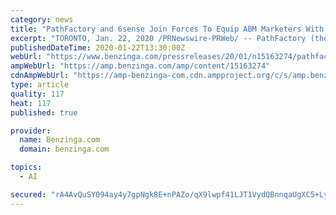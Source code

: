 ```yaml
---
category: news
title: "PathFactory and 6sense Join Forces To Equip ABM Marketers With Unrivalled Dataset"
excerpt: "TORONTO, Jan. 22, 2020 /PRNewswire-PRWeb/ -- PathFactory (the leader in content intelligence) announced a partnership today with 6sense (the leading Account Based Orchestration Platform, powered by AI) that will give marketers complete visibility into the quality of account engagement,"
publishedDateTime: 2020-01-22T13:30:00Z
webUrl: "https://www.benzinga.com/pressreleases/20/01/n15163274/pathfactory-and-6sense-join-forces-to-equip-abm-marketers-with-unrivalled-dataset"
ampWebUrl: "https://amp.benzinga.com/amp/content/15163274"
cdnAmpWebUrl: "https://amp-benzinga-com.cdn.ampproject.org/c/s/amp.benzinga.com/amp/content/15163274"
type: article
quality: 117
heat: 117
published: true

provider:
  name: Benzinga.com
  domain: benzinga.com

topics:
  - AI

secured: "rA4AvQuSY094ay4y7gpNgk8E+nPAZo/qX9lwpf41LJT1VydQBnnqaUgXC5+LyJJXeQVlUZYHHPU3bWQPpoztN1gQNCmmPhT+jpRwSy8QsXY92d+WSTnnbQhVRkvvUoWv8cwkx8wJxoc/qB/V8JP4WDe7p1fJipANXQdjme7OShWnT7QvBnrSHb9if9YlrEJUTNRUrD8Ttnc7X7eisLzNlD3YKiFVueiKJLmdkDxZs3HeaTxH/hq2cA/EqPCRe9TGQAZShBmrk7Qb5ttk38eI6ASenFbevGx+ZVKW+G7K6Fr/nKEvbXqrjx99k7qYUx+tCgX/IsQSJEYckkbiMHzvpw==;OMRz8kyUgFRSgKYYiJRWvA=="
---
```


